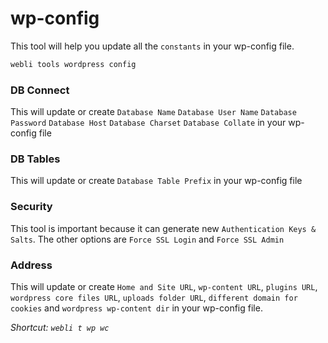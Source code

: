 # wp-config

This tool will help you update all the `constants` in your wp-config file.

```bash
webli tools wordpress config
```

### DB Connect

This will update or create `Database Name` `Database User Name` `Database Password` `Database Host` `Database Charset` `Database Collate` in your wp-config file

### DB Tables

This will update or create `Database Table Prefix` in your wp-config file

### Security

This tool is important because it can generate new `Authentication Keys & Salts`. The other options are `Force SSL Login` and `Force SSL Admin`

### Address

This will update or create `Home and Site URL`, `wp-content URL`, `plugins URL`, `wordpress core files URL`, `uploads folder URL`, `different domain for cookies` and `wordpress wp-content dir`  in your wp-config file.



*Shortcut: `webli t wp wc`*